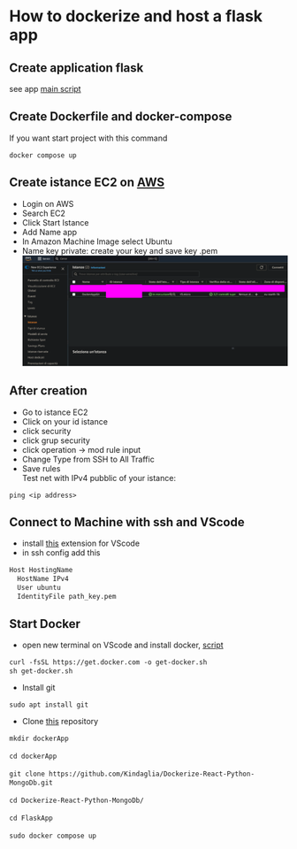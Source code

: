 # How to dockerize and host a flask app 

## Create application flask
see app [main script](app.py)

## Create Dockerfile and docker-compose 
If you want start project with this command
```
docker compose up
```

## Create istance EC2 on [AWS](https://aws.amazon.com/it/)
- Login on AWS
- Search EC2
- Click Start Istance
- Add Name app
- In Amazon Machine Image select Ubuntu
- Name key private: create your key and save key .pem
![Screenshot](img/istance.png)

## After creation
- Go to istance EC2
- Click on your id istance
- click security
- click grup security
- click operation -> mod rule input 
- Change Type from SSH to All Traffic
- Save rules  
Test net with  IPv4 pubblic of your istance:
```
ping <ip address> 
```

## Connect to Machine with ssh and VScode
- install [this](https://code.visualstudio.com/docs/remote/ssh-tutorial) extension for VScode
- in ssh config add this  
```
Host HostingName
  HostName IPv4 
  User ubuntu
  IdentityFile path_key.pem
```

## Start Docker
- open new terminal on VScode and install docker, [script](https://github.com/docker/docker-install) 

```
curl -fsSL https://get.docker.com -o get-docker.sh
sh get-docker.sh
```

- Install git 
```
sudo apt install git
```

- Clone [this](https://github.com/Kindaglia/Dockerize-React-Python-MongoDb.git) repository
```
mkdir dockerApp

cd dockerApp

git clone https://github.com/Kindaglia/Dockerize-React-Python-MongoDb.git

cd Dockerize-React-Python-MongoDb/

cd FlaskApp

sudo docker compose up
```
